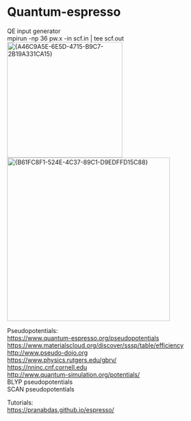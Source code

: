 # Quantum-espresso
QE input generator             
mpirun -np 36 pw.x -in scf.in | tee scf.out  
<img width="269" alt="{A46C9A5E-6E5D-4715-B9C7-2B19A331CA15}" src="https://github.com/user-attachments/assets/f5e098df-c77e-42e1-b1e8-5f6117b38235">
<img width="380" alt="{B61FC8F1-524E-4C37-89C1-D9EDFFD15C88}" src="https://github.com/user-attachments/assets/a93c225f-65c3-4d3b-977b-dac73808d9d0"> 


Pseudopotentials:  
https://www.quantum-espresso.org/pseudopotentials  
https://www.materialscloud.org/discover/sssp/table/efficiency  
http://www.pseudo-dojo.org  
https://www.physics.rutgers.edu/gbrv/  
https://nninc.cnf.cornell.edu  
http://www.quantum-simulation.org/potentials/  
BLYP pseudopotentials  
SCAN pseudopotentials 



Tutorials:  
https://pranabdas.github.io/espresso/




